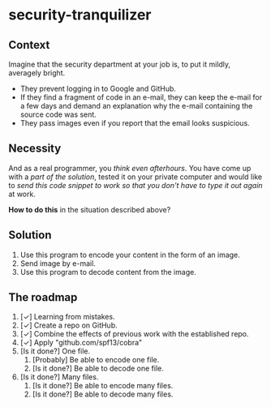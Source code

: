 # security-tranquilizer

## Context
Imagine that the security department at your job is, to put it mildly, averagely bright.

- They prevent logging in to Google and GitHub.
- If they find a fragment of code in an e-mail, they can keep the e-mail for a few days and demand an explanation why the e-mail containing the source code was sent.
- They pass images even if you report that the email looks suspicious.

## Necessity
And as a real programmer, you _think even afterhours_.
You have come up with a _part of the solution_, tested it on your private computer and would like to _send this code snippet to work so that you don't have to type it out again_ at work.

**How to do this** in the situation described above? 

## Solution
1. Use this program to encode your content in the form of an image.
1. Send image by e-mail.
1. Use this program to decode content from the image.

## The roadmap
1. [✓] Learning from mistakes.
1. [✓] Create a repo on GitHub.
1. [✓] Combine the effects of previous work with the established repo.
1. [✓] Apply "github.com/spf13/cobra"
1. [Is it done?] One file.
    1. [Probably] Be able to encode one file.
    1. [Is it done?] Be able to decode one file.
1. [Is it done?] Many files.
    1. [Is it done?] Be able to encode many files.
    1. [Is it done?] Be able to decode many files.
